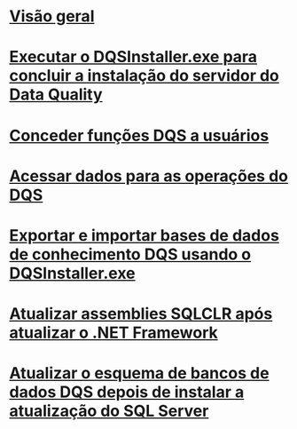 # [Visão geral](install-data-quality-services.md)  
# [Executar o DQSInstaller.exe para concluir a instalação do servidor do Data Quality](run-dqsinstaller-exe-to-complete-data-quality-server-installation.md)  
# [Conceder funções DQS a usuários](grant-dqs-roles-to-users.md)  
# [Acessar dados para as operações do DQS](access-data-for-the-dqs-operations.md)  
# [Exportar e importar bases de dados de conhecimento DQS usando o DQSInstaller.exe](export-and-import-dqs-knowledge-bases-using-dqsinstaller-exe.md)  
# [Atualizar assemblies SQLCLR após atualizar o .NET Framework](upgrade-sqlclr-assemblies-after-net-framework-update.md)  
# [Atualizar o esquema de bancos de dados DQS depois de instalar a atualização do SQL Server](upgrade-dqs-databases-schema-after-installing-sql-server-update.md)  
